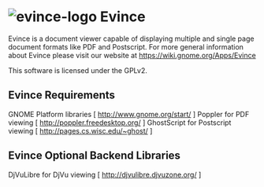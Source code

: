 # ![evince-logo] Evince

Evince is a document viewer capable of displaying multiple and single
page document formats like PDF and Postscript.  For more general
information about Evince please visit our website at 
https://wiki.gnome.org/Apps/Evince

This software is licensed under the GPLv2.

## Evince Requirements

GNOME Platform libraries [ http://www.gnome.org/start/ ]
Poppler for PDF viewing [ http://poppler.freedesktop.org/ ]
GhostScript for Postscript viewing [ http://pages.cs.wisc.edu/~ghost/ ]

## Evince Optional Backend Libraries

DjVuLibre for DjVu viewing [ http://djvulibre.djvuzone.org/ ]

[evince-logo]: data/icons/48x48/apps/evince.png
